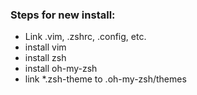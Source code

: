 ### Steps for new install:
- Link .vim, .zshrc, .config, etc.
- install vim
- install zsh
- install oh-my-zsh
- link \*.zsh-theme to .oh-my-zsh/themes
